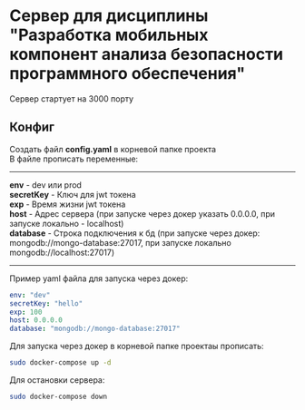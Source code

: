 # Сервер для дисциплины "Разработка мобильных компонент анализа безопасности программного обеспечения"
Сервер стартует на 3000 порту<br>
## Конфиг

Создать файл **config.yaml** в корневой папке проекта<br>
В файле прописать переменные:<br>

---

**env** - dev или prod<br>
**secretKey** - Ключ для jwt токена<br>
**exp** - Время жизни jwt токена<br>
**host** - Адрес сервера (при запуске через докер указать 0.0.0.0, при запуске локально - localhost)<br>
**database** - Строка подключения к бд (при запуске через докер: mongodb://mongo-database:27017, при запуске локально mongodb://localhost:27017)<br>

---
Пример yaml файла для запуска через докер:
```yaml
env: "dev"
secretKey: "hello"
exp: 100
host: 0.0.0.0
database: "mongodb://mongo-database:27017"
```

Для запуска через докер в корневой папке проектаы прописать:
```bash
sudo docker-compose up -d
```
Для остановки сервера:
```bash
sudo docker-compose down
```